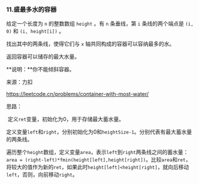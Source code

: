 ### 11.盛最多水的容器

给定一个长度为 `n` 的整数数组 `height` 。有 `n` 条垂线，第 `i` 条线的两个端点是 `(i, 0)` 和 `(i, height[i])` 。

找出其中的两条线，使得它们与 `x` 轴共同构成的容器可以容纳最多的水。

返回容器可以储存的最大水量。

**说明：**你不能倾斜容器。



来源：力扣

https://leetcode.cn/problems/container-with-most-water/



思路：

​			定义`ret`变量，初始化为0，用于存储最大蓄水量。

​			定义变量`left`和`right`，分别初始化为0和`heightSize-1`。分别代表有最大蓄水量的两条线。

​			遍历整个`height`数组，定义变量`area`，表示`left`到`right`两条线之间的蓄水量：`area = (right-left)*fmin(height[left],height[right])`。比较`area`和`ret`，将较大的值作为新的`ret`，如果此时`height[left]<height[right]`，就向后移动`left`，否则，向前移动`right`。

​			

​			